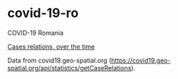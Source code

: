# covid-19-ro

COVID-19 Romania

[Cases relations, over the time](https://alexaac.github.io/covid-19-ro-cases-timeline)

Data from covid19.geo-spatial.org (https://covid19.geo-spatial.org/api/statistics/getCaseRelations).
